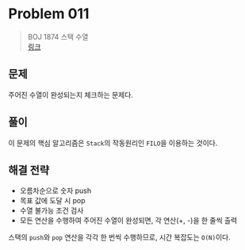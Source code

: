 # Problem 011

> BOJ 1874 스택 수열
> <br/>
> [링크](https://www.acmicpc.net/problem/1874)

## 문제

주어진 수열이 완성되는지 체크하는 문제다.

## 풀이

이 문제의 핵심 알고리즘은 `Stack`의 작동원리인 `FILO`을 이용하는 것이다.

## 해결 전략

- 오름차순으로 숫자 push
- 목표 값에 도달 시 pop
- 수열 불가능 조건 검사
- 모든 연산을 수행하여 주어진 수열이 완성되면, 각 연산(+, -)을 한 줄씩 출력

스택의 `push`와 `pop` 연산을 각각 한 번씩 수행하므로, 시간 복잡도는 `O(N)`이다.